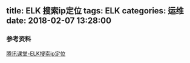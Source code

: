 title: ELK 搜索ip定位
tags: ELK
categories: 运维
date: 2018-02-07 13:28:00
---

<!-- more -->
### 参考资料
[腾讯课堂-ELK搜索ip定位](https://ke.qq.com/webcourse/index.html#course_id=173130&term_id=100202788&taid=1820606572176458&vid=z1423h2yzok)